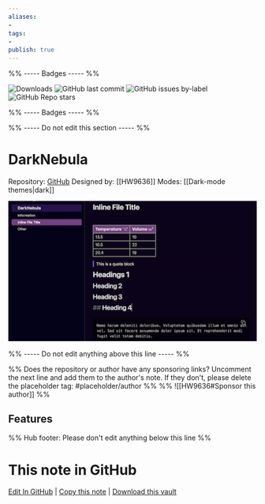 ```yaml
---
aliases:
- 
tags: 
- 
publish: true
---
```


%% ----- Badges ----- %%

![Downloads](https://img.shields.io/badge/downloads-743-573E7A?style=for-the-badge&logo=)
![GitHub last commit](https://img.shields.io/github/last-commit/HW9636/DarkNebulaObsidianTheme?color=573E7A&label=last%20update&logo=github&style=for-the-badge)
![GitHub issues by-label](https://img.shields.io/github/issues/HW9636/DarkNebulaObsidianTheme/help%20wanted?color=573E7A&logo=github&style=for-the-badge) 
![GitHub Repo stars](https://img.shields.io/github/stars/HW9636/DarkNebulaObsidianTheme?color=573E7A&logo=github&style=for-the-badge)

%% ----- Badges ----- %%

%% ----- Do not edit this section ----- %%

# DarkNebula

Repository: [GitHub](https://github.com/HW9636/DarkNebulaObsidianTheme)
Designed by: [[HW9636]]
Modes: [[Dark-mode themes|dark]]



![screenshot](https://github.com/HW9636/DarkNebulaObsidianTheme/raw/HEAD/thumbnail.png)

%% ----- Do not edit anything above this line ----- %% 

%% Does the repository or author have any sponsoring links? Uncomment the next line and add them to the author's note. If they don't, please delete the placeholder tag: #placeholder/author %%
%% ![[HW9636#Sponsor this author]] %%


## Features



%% Hub footer: Please don't edit anything below this line %%

# This note in GitHub

<span class="git-footer">[Edit In GitHub](https://github.dev/obsidian-community/obsidian-hub/blob/main/02%20-%20Community%20Expansions/02.05%20All%20Community%20Expansions/Themes/DarkNebula.md "git-hub-edit-note") | [Copy this note](https://raw.githubusercontent.com/obsidian-community/obsidian-hub/main/02%20-%20Community%20Expansions/02.05%20All%20Community%20Expansions/Themes/DarkNebula.md "git-hub-copy-note") | [Download this vault](https://github.com/obsidian-community/obsidian-hub/archive/refs/heads/main.zip "git-hub-download-vault") </span>
